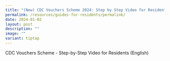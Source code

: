```yaml
---
title: "(New) CDC Vouchers Scheme 2024: Step by Step Video for Residents (Malay)"
permalink: /resources/guides-for-residents/permalink/
date: 2024-01-02
layout: post
description: ""
image: ""
variant: tiptap
---
```

<p>CDC Vouchers Scheme - Step-by-Step Video for Residents (English)</p><p></p>